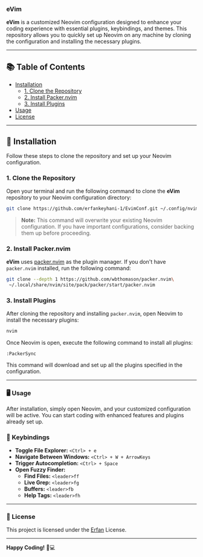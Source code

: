 ### eVim

**eVim** is a customized Neovim configuration designed to enhance your coding experience with essential plugins, keybindings, and themes. This repository allows you to quickly set up Neovim on any machine by cloning the configuration and installing the necessary plugins.

---

## 📚 Table of Contents

- [Installation](#installation)
  - [1. Clone the Repository](#1-clone-the-repository)
  - [2. Install Packer.nvim](#2-install-packernvim)
  - [3. Install Plugins](#3-install-plugins)
- [Usage](#-usage)
- [License](-#license)

---

## 🚀 Installation

Follow these steps to clone the repository and set up your Neovim configuration.

### 1. Clone the Repository

Open your terminal and run the following command to clone the **eVim** repository to your Neovim configuration directory:

```bash
git clone https://github.com/erfankeyhani-1/EvimConf.git ~/.config/nvim
```

> **Note:** This command will overwrite your existing Neovim configuration. If you have important configurations, consider backing them up before proceeding.

### 2. Install Packer.nvim

**eVim** uses [packer.nvim](https://github.com/wbthomason/packer.nvim) as the plugin manager. If you don't have `packer.nvim` installed, run the following command:

```bash
git clone --depth 1 https://github.com/wbthomason/packer.nvim\
 ~/.local/share/nvim/site/pack/packer/start/packer.nvim
```

### 3. Install Plugins

After cloning the repository and installing `packer.nvim`, open Neovim to install the necessary plugins:

```bash
nvim
```

Once Neovim is open, execute the following command to install all plugins:

```vim
:PackerSync
```

This command will download and set up all the plugins specified in the configuration.

---

### 🖥 Usage

After installation, simply open Neovim, and your customized configuration will be active. You can start coding with enhanced features and plugins already set up.

### 🔑 Keybindings

- **Toggle File Explorer:** `<Ctrl> + e`
- **Navigate Between Windows:** `<Ctrl> + W + ArrowKeys`
- **Trigger Autocompletion:** `<Ctrl> + Space`
- **Open Fuzzy Finder:**
  - **Find Files:** `<leader>ff`
  - **Live Grep:** `<leader>fg`
  - **Buffers:** `<leader>fb`
  - **Help Tags:** `<leader>fh`

---

### 📜 License

This project is licensed under the [Erfan](LICENSE) License.

---

**Happy Coding!** 🚀💻
